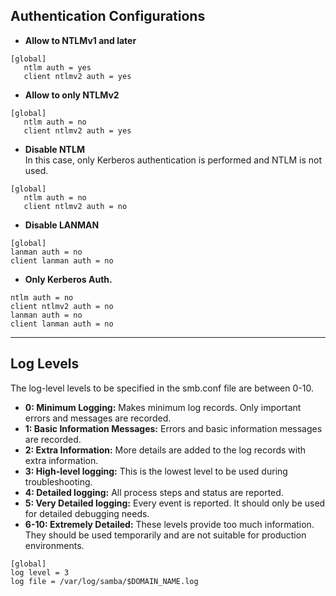 ## Authentication Configurations
- **Allow to NTLMv1 and later**
```
[global]
   ntlm auth = yes
   client ntlmv2 auth = yes
```
- **Allow to only NTLMv2**
```
[global]
   ntlm auth = no
   client ntlmv2 auth = yes
```
- **Disable NTLM** <br>
In this case, only Kerberos authentication is performed and NTLM is not used.
```
[global]
   ntlm auth = no
   client ntlmv2 auth = no
```
- **Disable LANMAN**
```
[global]
lanman auth = no
client lanman auth = no
```
- **Only Kerberos Auth.**
```
ntlm auth = no
client ntlmv2 auth = no
lanman auth = no
client lanman auth = no
```


---

## Log Levels

The log-level levels to be specified in the smb.conf file are between 0-10. <br>
- **0: Minimum Logging:** Makes minimum log records. Only important errors and messages are recorded. <br>
- **1: Basic Information Messages:** Errors and basic information messages are recorded. <br>
- **2: Extra Information:** More details are added to the log records with extra information. <br>
- **3: High-level logging:** This is the lowest level to be used during troubleshooting. <br>
- **4: Detailed logging:** All process steps and status are reported. <br>
- **5: Very Detailed logging:** Every event is reported. It should only be used for detailed debugging needs. <br>
- **6-10: Extremely Detailed:** These levels provide too much information. They should be used temporarily and are not suitable for production environments. <br>

```
[global]
log level = 3
log file = /var/log/samba/$DOMAIN_NAME.log
```
